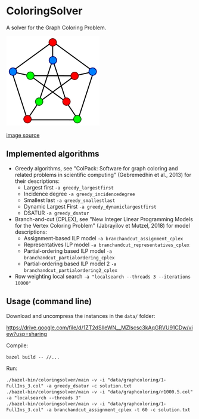 # ColoringSolver

A solver for the Graph Coloring Problem.

![knapsack](graphcoloring.png?raw=true "graphcoloring")

[image source](https://commons.wikimedia.org/wiki/File:Petersen_graph_3-coloring.svg)

## Implemented algorithms

* Greedy algorithms, see "ColPack: Software for graph coloring and related problems in scientific computing" (Gebremedhin et al., 2013) for their descriptions:
  * Largest first `-a greedy_largestfirst`
  * Incidence degree `-a greedy_incidencedegree`
  * Smallest last `-a greedy_smallestlast`
  * Dynamic Largest First `-a greedy_dynamiclargestfirst`
  * DSATUR `-a greedy_dsatur`
* Branch-and-cut (CPLEX), see "New Integer Linear Programming Models for the Vertex Coloring Problem" (Jabrayilov et Mutzel, 2018) for model descriptions:
  * Assignment-based ILP model `-a branchandcut_assignment_cplex`
  * Representatives ILP model `-a branchandcut_representatives_cplex`
  * Partial-ordering based ILP model `-a branchandcut_partialordering_cplex`
  * Partial-ordering based ILP model 2 `-a branchandcut_partialordering2_cplex`
* Row weighting local search `-a "localsearch --threads 3 --iterations 10000"`

## Usage (command line)

Download and uncompress the instances in the `data/` folder:

https://drive.google.com/file/d/1ZT2dSIleWN__MZIscsc3kAqGRVU91CDw/view?usp=sharing

Compile:
```shell
bazel build -- //...
```

Run:
```shell
./bazel-bin/coloringsolver/main -v -i "data/graphcoloring/1-FullIns_3.col" -a greedy_dsatur -c solution.txt
./bazel-bin/coloringsolver/main -v -i "data/graphcoloring/r1000.5.col" -a "localsearch --threads 3"
./bazel-bin/coloringsolver/main -v -i "data/graphcoloring/1-FullIns_3.col" -a branchandcut_assignment_cplex -t 60 -c solution.txt
```

